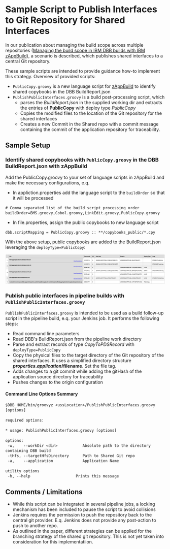 # Sample Script to Publish Interfaces to Git Repository for Shared Interfaces  

In our publication about managing the build scope across multiple repositories ([Managing the build scope in IBM DBB builds with IBM zAppBuild](https://www.ibm.com/support/pages/node/6381788)), a scenario is described, which publishes shared interfaces to a central Git repository.

These sample scripts are intended to provide guidance how-to implement this strategy. Overview of provided scripts:
- ```PublicCopy.groovy``` is a new language script for [zAppBuild](https://github.com/IBM/dbb-zappbuild) to identify shared copybooks in the DBB BuildReport.json
- ```PublishPublicInterfaces.groovy``` is a build post-processing script, which 
  - parses the *BuildReport.json* in the supplied working dir and extracts the entries of **PublicCopy** with deploy type _PublicCopy_
  - Copies the modified files to the location of the Git repository for the shared interfaces 
  - Creates a new Commit in the Shared repo with a commit message containing the commit of the application repository for traceability. 

## Sample Setup

### Identify shared copybooks with ```PublicCopy.groovy``` in the DBB BuildReport.json with zAppBuild

Add the PublicCopy.groovy to your set of language scripts in zAppBuild and make the necessary configurations, e.q.
- In appliction.properties add the language script to the `buildOrder` so that it will be processed
```
# Comma separated list of the build script processing order
buildOrder=BMS.groovy,Cobol.groovy,LinkEdit.groovy,PublicCopy.groovy
```
- In file.properties, assign the public copybooks to new language script
```
dbb.scriptMapping = PublicCopy.groovy :: **/copybooks_public/*.cpy
```
With the above setup, public copybooks are added to the BuildReport.json leveraging the `deployType=PublicCopy`:

![logo](pics/BuildReport_publicInterface.png)

### Publish public interfaces in pipeline builds with ```PublishPublicInterfaces.groovy```
`PublishPublicInterfaces.groovy` is intended to be used as a build follow-up script in the pipeline build, e.q. your Jenkins job. It performs the following steps: 
- Read command line parameters
- Read DBB's BuildReport.json from the pipeline work directory
- Parse and extract records of type *CopyToPDSRecord* with `deployType=PublicCopy`
- Copy the physical files to the target directory of the Git repository of the shared interfaces. It uses a simplified directory structure **$properties.application/$filename**. Set the file tag.
- Adds changes to a git commit while adding the gitHash of the application source directory for traceability
- Pushes changes to the origin configuration 

#### Command Line Options Summary
```
$DBB_HOME/bin/groovyz <ussLocation>/PublishPublicInterfaces.groovy [options]

required options:

* usage: PublishPublicInterfaces.groovy [options]

options:
 -w,    --workDir <dir>           Absolute path to the directory containing DBB build
 -tHfs, --targetHfsDirectory	  Path to Shared Git repo
 -a,    --application			  Application Name 

utility options
 -h, --help                    Prints this message

 ```

## Comments / Limitations
- While this script can be integrated in several pipeline jobs, a locking mechanism has been included to pause the script to avoid collisions
- Jenkins requires the permission to push the repository back to the central git provider. E.q. Jenkins does not provide any post-action to push to another repo.
- As outlined in the paper, different strategies can be applied for the branching strategy of the shared git repository. This is not yet taken into consideration for this implementatiion.



